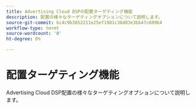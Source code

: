 ```yaml
---
title: Advertising Cloud DSPの配置ターゲティング機能
description: 配置の様々なターゲティングオプションについて説明します。
source-git-commit: bc4c9b3852211e25ef1981c38d03e3bb47c60964
workflow-type: tm+mt
source-wordcount: '0'
ht-degree: 0%

---
```


# 配置ターゲティング機能

Advertising Cloud DSP配置の様々なターゲティングオプションについて説明します。

<!--
>[!VIDEO]()
-->
